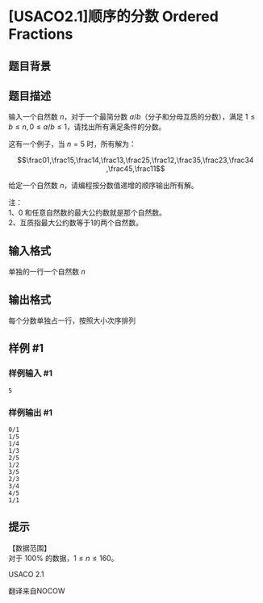 # [USACO2.1]顺序的分数 Ordered Fractions

## 题目背景



## 题目描述

输入一个自然数 $n$，对于一个最简分数 $a/b$（分子和分母互质的分数），满足 $1 \le b \le n,0 \le a/b \le 1$，请找出所有满足条件的分数。

这有一个例子，当 $n=5$ 时，所有解为：

$$\frac01,\frac15,\frac14,\frac13,\frac25,\frac12,\frac35,\frac23,\frac34 ,\frac45,\frac11$$

给定一个自然数 $n$，请编程按分数值递增的顺序输出所有解。
 
注：   
1、$0$ 和任意自然数的最大公约数就是那个自然数。    
2、互质指最大公约数等于1的两个自然数。


## 输入格式

单独的一行一个自然数 $n$


## 输出格式

每个分数单独占一行，按照大小次序排列


## 样例 #1

### 样例输入 #1
```
5
```

### 样例输出 #1

```
0/1
1/5
1/4
1/3
2/5
1/2
3/5
2/3
3/4
4/5
1/1
```

## 提示

【数据范围】    
对于 $100\%$ 的数据，$1\le n \le 160$。

USACO 2.1

翻译来自NOCOW

